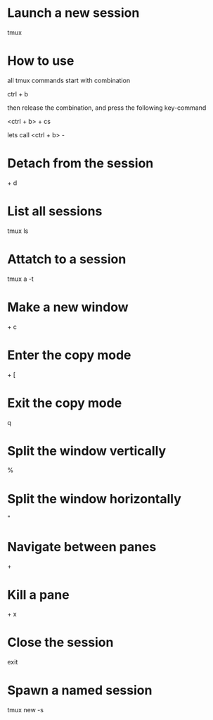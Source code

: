 # Launch a new session

tmux

# How to use

all tmux commands start with combination 

ctrl + b

then release the combination,
and press the following key-command

<ctrl + b> + cs

lets call <ctrl + b> - <prefix>

# Detach from the session

<prefix> + d

# List all sessions

tmux ls

# Attatch to a session

tmux a -t <session>

# Make a new window

<prefix> + c

# Enter the copy mode

<prefix> + [

# Exit the copy mode

q

# Split the window vertically

%

# Split the window horizontally

"

# Navigate between panes

<prefix> + <arrow keys>

# Kill a pane

<prefix> + x

# Close the session

exit

# Spawn a named session

tmux new -s <name>
